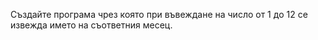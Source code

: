 Създайте програма чрез която при въвеждане на число от 1 до 12 се извежда името на съответния месец.